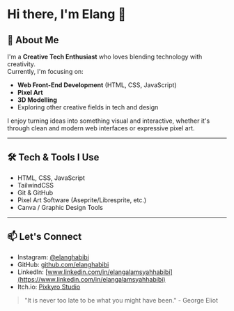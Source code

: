 # Hi there, I'm Elang 👋  

## 🚀 About Me  
I'm a **Creative Tech Enthusiast** who loves blending technology with creativity.  
Currently, I'm focusing on:  
- **Web Front-End Development** (HTML, CSS, JavaScript)  
- **Pixel Art**
- **3D Modelling**
- Exploring other creative fields in tech and design  

I enjoy turning ideas into something visual and interactive, whether it's through clean and modern web interfaces or expressive pixel art.  

---

## 🛠️ Tech & Tools I Use  
- HTML, CSS, JavaScript  
- TailwindCSS  
- Git & GitHub  
- Pixel Art Software (Aseprite/Libresprite, etc.)  
- Canva / Graphic Design Tools  

---

## 📫 Let's Connect  
- Instagram: [@elanghabibi](https://instagram.com/elanghabibi)  
- GitHub: [github.com/elanghabibi](https://github.com/elanghabibi)
- LinkedIn: [www.linkedin.com/in/elangalamsyahhabibi](https://www.linkedin.com/in/elangalamsyahhabibi)
- Itch.io: [Pixkyro Studio](https://pixkyrostudio.itch.io)

> "It is never too late to be what you might have been." - George Eliot
